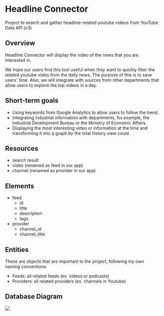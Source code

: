# Headline Connector

Project to search and gather headline-related youtube videos from YouTube Data API (v3)

## Overview

Headline Connector will display the video of the news that you are interested in. 

We hope our users find this tool useful when they want to quickly filter the related youtube video from the daily news. The purpose of this is to save users' time. Also, we will integrate with sources from other departments that allow users to explore the top videos in a day.

## Short-term goals

- Using keywords from Google Analytics to allow users to follow the trend.
- Integrating industrial information with departments, for example, the Industrial Development Bureau or the Ministry of Economic Affairs.
- Displaying the most interesting video or information at the time and transforming it into a graph by the total history view count.

## Resources

- search result
- video (renamed as feed in our app)
- channel (renamed as provider in our app)

## Elements

- feed
  - id
  - title
  - description
  - tags
- provider
  - channel_id
  - channel_title

## Entities

These are objects that are important to the project, following my own naming conventions:

- Feeds: all related feeds (ex. videos or podcasts)
- Providers: all related providers (ex. channels in Youtube)

## Database Diagram
![](https://i.imgur.com/tZuxiIJ.png)
